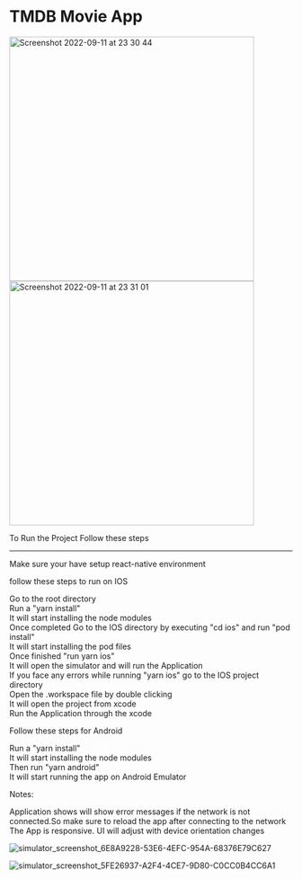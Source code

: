 # TMDB Movie App

<img width="435" alt="Screenshot 2022-09-11 at 23 30 44" src="https://user-images.githubusercontent.com/31070135/189542263-7d166fb3-b670-41b7-be8f-4072bc0ac240.png">
<img width="435" alt="Screenshot 2022-09-11 at 23 31 01" src="https://user-images.githubusercontent.com/31070135/189542283-8a35927d-c467-43f6-85a0-2fb6c20b0fc6.png">

To Run the Project Follow these steps<br /> 
***
Make sure your have setup react-native environment<br />

follow these steps to run on IOS<br />

  Go to the root directory<br/>
  Run a "yarn install"<br />
  It will start installing the node modules <br />
  Once completed Go to the IOS directory by executing "cd ios" and run "pod install"<br /> 
  It will start installing the pod files <br />
  Once finished "run yarn ios" <br />
  It will open the simulator and will run the Application<br />
  If you face any errors while running "yarn ios" go to the IOS project directory<br />
  Open the .workspace file by double clicking<br />
  It will open the project from xcode <br />
  Run the Application through the xcode <br />
  
Follow these steps for Android<br />

  Run a "yarn install"<br />
  It will start installing the node modules <br />
  Then run "yarn android"<br />
  It will start running the app on Android Emulator<br />
  
  
  
Notes: 

Application shows will show error messages if the network is not connected.So make sure to reload the app after connecting to the network
The App is responsive. UI will adjust with device orientation changes 


![simulator_screenshot_6E8A9228-53E6-4EFC-954A-68376E79C627](https://user-images.githubusercontent.com/31070135/189543095-a30df101-d67b-436e-8640-3cc3be3cb847.png)

  
  
 ![simulator_screenshot_5FE26937-A2F4-4CE7-9D80-C0CC0B4CC6A1](https://user-images.githubusercontent.com/31070135/189543115-41080274-366f-4fd5-934a-de7bb141883b.png)

  

